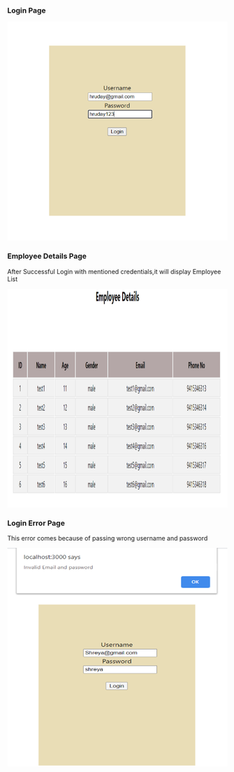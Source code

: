 ### Login Page

<img src="src/Images/LoginSucess.PNG" height="500" width="600">


### Employee Details Page

After Successful Login with mentioned credentials,it will display Employee List

<img src="src/Images/EmployeeDetails.PNG" height="500" width="900">

### Login Error Page

This error comes because of passing wrong username and password

<img src="src/Images/LoginError.PNG" height="500" width="600">

